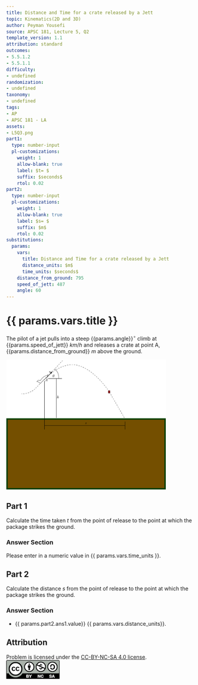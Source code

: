 ```yaml
---
title: Distance and Time for a crate released by a Jett
topic: Kinematics(2D and 3D)
author: Peyman Yousefi
source: APSC 181, Lecture 5, Q2
template_version: 1.1
attribution: standard
outcomes:
- 5.5.1.2
- 5.5.1.1
difficulty:
- undefined
randomization:
- undefined
taxonomy:
- undefined
tags:
- AP
- APSC 181 - LA
assets:
- L5Q3.png
part1:
  type: number-input
  pl-customizations:
    weight: 1
    allow-blank: true
    label: $t= $
    suffix: $seconds$
    rtol: 0.02
part2:
  type: number-input
  pl-customizations:
    weight: 1
    allow-blank: true
    label: $s= $
    suffix: $m$
    rtol: 0.02
substitutions:
  params:
    vars:
      title: Distance and Time for a crate released by a Jett
      distance_units: $m$
      time_units: $seconds$
    distance_from_ground: 795
    speed_of_jett: 487
    angle: 60
---
```

# {{ params.vars.title }}
The pilot of a jet pulls into a steep {{params.angle}}$^{\circ}$ climb at {{params.speed_of_jett}} $km/h$ and releases a crate at point A, {{params.distance_from_ground}} $m$ above the ground.

<img src="L5Q3.png" width=85%>

## Part 1

Calculate the time taken $t$ from the point of release to the point at which the package strikes the ground.

### Answer Section

Please enter in a numeric value in {{ params.vars.time_units }}.

## Part 2

Calculate the distance $s$ from the point of release to the point at which the package strikes the ground.

### Answer Section

- {{ params.part2.ans1.value}} {{ params.vars.distance_units}}.

## Attribution

Problem is licensed under the [CC-BY-NC-SA 4.0 license](https://creativecommons.org/licenses/by-nc-sa/4.0/).<br> ![The Creative Commons 4.0 license requiring attribution-BY, non-commercial-NC, and share-alike-SA license.](https://raw.githubusercontent.com/firasm/bits/master/by-nc-sa.png)